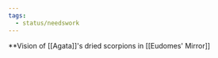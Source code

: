```yaml
---
tags:
  - status/needswork
---
```


**Vision of [[Agata]]'s dried scorpions in [[Eudomes' Mirror]]

